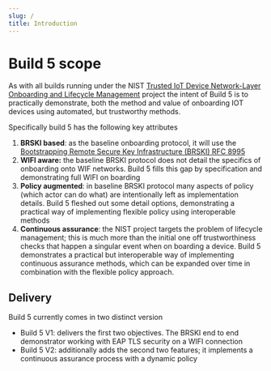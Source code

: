 ```yaml
---
slug: /
title: Introduction
---
```






# Build 5 scope

As with all builds running under the NIST [Trusted IoT Device Network-Layer Onboarding and Lifecycle Management](https://www.nccoe.nist.gov/projects/trusted-iot-device-network-layer-onboarding-and-lifecycle-management) project the intent of Build 5 is to practically demonstrate, both the method and value of onboarding IOT devices using automated, but trustworthy methods.

Specifically build 5 has the following key attributes

1. **BRSKI based**: as the baseline onboarding protocol, it will use the [Bootstrapping Remote Secure Key Infrastructure (BRSKI) RFC 8995]( https://datatracker.ietf.org/doc/rfc8995/)
2. **WIFI aware:** the baseline BRSKI protocol does not detail the specifics of onboarding onto WIF networks. Build 5 fills this gap by specification and demonstrating full WIFI on boarding
3. **Policy augmented**: in baseline BRSKI protocol many aspects of policy (which actor can do what) are intentionally left as implementation details. Build 5 fleshed out some detail options, demonstrating a practical way of implementing flexible policy using interoperable methods 
4. **Continuous assurance**: the NIST project targets the problem of lifecycle management; this is much more than the initial one off trustworthiness checks that happen a singular event when on boarding a device. Build 5 demonstrates a practical but interoperable way of implementing continuous assurance methods, which can be expanded over time in combination with the flexible policy approach.



## Delivery

Build 5 currently comes in two distinct version

* Build 5 V1: delivers the first two objectives. The BRSKI end to end demonstrator working with EAP TLS security on a WIFI connection
* Build 5 V2: additionally adds the second two features; it implements a continuous assurance process with a dynamic policy  













